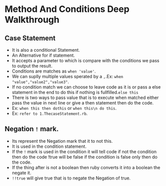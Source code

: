 # Method And Conditions Deep Walkthrough
 ## Case Statement
  - It is also a conditional Statement.
  - An Alternative for if statement.
  - It accepts a parameter to which is compare with the conditions we pass to output the result.
  - Conditions are matches as `when 'value'`.
  - We can suplly multiple values sperated by a `,`.Ex: `when "value","value2","value3"`.
  - If no condition match we can choose to leave code as it is or pass a else statement in the end to do this if nothing is fullfilled.`else this`
  - There is two ways to pass value that is to execute when matched either pass the value in next line or give a then statement then do the code.
  - Ex: `when this then dothis` or `when this\n do this`.
  - Ex: `refer to 1.ThecaseStatement.rb`.

 ## Negation `!` mark.
  - Its represent the Negation mark that it to not this.
  - It is used in the condition statement.
  - If the `!` mark is used in the condition it will tell code if not the condition then do the code !true will be false if the condition is false only then do the code.
  - If the thing after is not a boolean then ruby converts it into a boolean the negate it.
  - `!!true` will give true that is to negate the Negation of true.